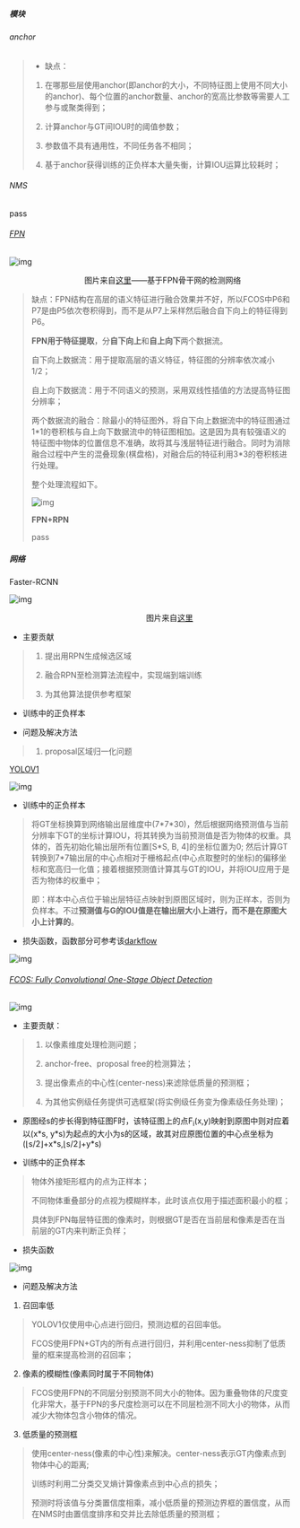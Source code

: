 ##### 模块

###### anchor

> - 缺点：
> 1. 在哪那些层使用anchor(即anchor的大小，不同特征图上使用不同大小的anchor)、每个位置的anchor数量、anchor的宽高比参数等需要人工参与或聚类得到；
> 
> 2. 计算anchor与GT间IOU时的阈值参数；
> 
> 3. 参数值不具有通用性，不同任务各不相同；
> 
> 4. 基于anchor获得训练的正负样本大量失衡，计算IOU运算比较耗时；

###### NMS

pass

###### [FPN](https://medium.com/@jonathan_hui/understanding-feature-pyramid-networks-for-object-detection-fpn-45b227b9106c)

![img](../img/Model_FPN.png)

                                  图片来自[这里](https://medium.com/@jonathan_hui/understanding-feature-pyramid-networks-for-object-detection-fpn-45b227b9106c)——基于FPN骨干网的检测网络

> 缺点：FPN结构在高层的语义特征进行融合效果并不好，所以FCOS中P6和P7是由P5依次卷积得到，而不是从P7上采样然后融合自下向上的特征得到P6。
> 
> **FPN用于特征提取**，分**自下向上**和**自上向下**两个数据流。
> 
> 自下向上数据流：用于提取高层的语义特征，特征图的分辨率依次减小1/2；
> 
> 自上向下数据流：用于不同语义的预测，采用双线性插值的方法提高特征图分辨率；
> 
> 两个数据流的融合：除最小的特征图外，将自下向上数据流中的特征图通过1\*1的卷积核与自上向下数据流中的特征图相加。这是因为具有较强语义的特征图中物体的位置信息不准确，故将其与浅层特征进行融合。同时为消除融合过程中产生的混叠现象(棋盘格)，对融合后的特征利用3\*3的卷积核进行处理。
> 
> 整个处理流程如下。
> 
>  ![ img](../img/Pipline_FPN.png)
> 
> **FPN+RPN**
> 
> pass

##### 网络

Faster-RCNN

![img](../img/Pipline_Faster-Rcnn.png)

                                                              图片来自[这里](https://medium.com/@jonathan_hui/understanding-feature-pyramid-networks-for-object-detection-fpn-45b227b9106c)

- 主要贡献

> 1. 提出用RPN生成候选区域
> 
> 2. 融合RPN至检测算法流程中，实现端到端训练
> 
> 3. 为其他算法提供参考框架

- 训练中的正负样本

- 问题及解决方法

> 1. proposal区域归一化问题

[YOLOV1](https://docs.google.com/presentation/d/1aeRvtKG21KHdD5lg6Hgyhx5rPq_ZOsGjG5rJ1HP7BbA/pub?start=false&loop=false&delayms=3000&slide=id.p)

![img](../img/Det_yolov1_box.png)

- 训练中的正负样本

> 将GT坐标换算到网络输出层维度中(7\*7\*30)，然后根据网络预测值与当前分辨率下GT的坐标计算IOU，将其转换为当前预测值是否为物体的权重。具体的，首先初始化输出层所有位置[S\*S, B, 4]的坐标位置为0; 然后计算GT转换到7\*7输出层的中心点相对于栅格起点(中心点取整时的坐标)的偏移坐标和宽高归一化值；接着根据预测值计算其与GT的IOU，并将IOU应用于是否为物体的权重中；
> 
> 即：样本中心点位于输出层特征点映射到原图区域时，则为正样本，否则为负样本。不过**预测值与G的IOU值是在输出层大小上进行，而不是在原图大小上计算的**。

- 损失函数，函数部分可参考该[darkflow](https://github.com/thtrieu/darkflow)

![img](../img/Loss_yolov1.png)

###### [FCOS: Fully Convolutional One-Stage Object Detection](https://zhuanlan.zhihu.com/p/62869137)

![img](../img/Pipline_FCOS.jpg)

- 主要贡献：

> 1. 以像素维度处理检测问题；
> 
> 2. anchor-free、proposal free的检测算法；
> 
> 3. 提出像素点的中心性(center-ness)来滤除低质量的预测框；
> 
> 4. 为其他实例级任务提供可选框架(将实例级任务变为像素级任务处理)；

- 原图经s的步长得到特征图F时，该特征图上的点F<sub>i</sub>(x,y)映射到原图中则对应着以(x\*s, y\*s)为起点的大小为s的区域，故其对应原图位置的中心点坐标为(⌊s/2⌋+x\*s,⌊s/2⌋+y\*s)

- 训练中的正负样本

> 物体外接矩形框内的点为正样本；
> 
> 不同物体重叠部分的点视为模糊样本，此时该点仅用于描述面积最小的框；
> 
> 具体到FPN每层特征图的像素时，则根据GT是否在当前层和像素是否在当前层的GT内来判断正负样；

- 损失函数

![img](../img/Loss_FCOS.png)

- 问题及解决方法
1. 召回率低

> YOLOV1仅使用中心点进行回归，预测边框的召回率低。
> 
> FCOS使用FPN+GT内的所有点进行回归，并利用center-ness抑制了低质量的框来提高检测的召回率；

2. 像素的模糊性(像素同时属于不同物体)

> FCOS使用FPN的不同层分别预测不同大小的物体。因为重叠物体的尺度变化非常大，基于FPN的多尺度检测可以在不同层检测不同大小的物体，从而减少大物体包含小物体的情况。

3. 低质量的预测框

> 使用center-ness(像素的中心性)来解决。center-ness表示GT内像素点到物体中心的距离;
> 
> 训练时利用二分类交叉熵计算像素点到中心点的损失；
> 
> 预测时将该值与分类置信度相乘，减小低质量的预测边界框的置信度，从而在NMS时由置信度排序和交并比去除低质量的预测框；
